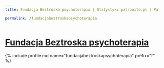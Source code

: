 ```yaml
---
title: Fundacja Beztroska psychoterapia | Statystyki patronite.pl | Patromierz

permalink: /fundacjabeztroskapsychoterapia
---
```


# [Fundacja Beztroska psychoterapia](https://patronite.pl/fundacjabeztroskapsychoterapia)

{% include profile.md name="fundacjabeztroskapsychoterapia" prefix="f" %}
